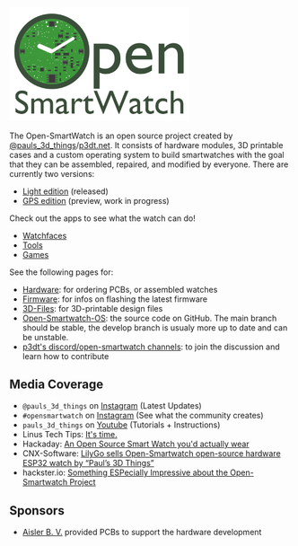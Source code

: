 <img src="assets/logo.png" width="320px"/>

The Open-SmartWatch is an open source project created by [@pauls_3d_things](https://www.instagram.com/pauls_3d_things/)/[p3dt.net](https://p3dt.net).
It consists of hardware modules, 3D printable cases and a custom operating system to build smartwatches with the goal that they can be assembled, repaired, and modified by everyone. There are currently two versions:

* [Light edition](/watches/light-edition.md) (released)
* [GPS edition](/watches/gps-edition.md) (preview, work in progress)

Check out the apps to see what the watch can do!

* [Watchfaces](/apps/watchfaces.html)
* [Tools](/apps/tools.html)
* [Games](/apps/games.html)

See the following pages for:

* [Hardware](resources/hardware.md): for ordering PCBs, or assembled watches
* [Firmware](resources/firmware.md): for infos on flashing the latest firmware
* [3D-Files](resources/3d-files.md): for 3D-printable design files
* [Open-Smartwatch-OS](https://github.com/Open-Smartwatch/open-smartwatch-os): the source code on GitHub. The main branch should be stable, the develop branch is usualy more up to date and can be unstable.
* [p3dt's discord/open-smartwatch channels](https://discord.gg/9DK5JY6): to join the discussion and learn how to contribute

## Media Coverage

* `@pauls_3d_things` on [Instagram](https://www.instagram.com/pauls_3d_things/) (Latest Updates)
* `#opensmartwatch` on [Instagram](https://www.instagram.com/explore/tags/opensmartwatch/) (See what the community creates)
* `pauls_3d_things` on [Youtube](https://www.youtube.com/playlist?list=PL7YtNcHw1zWL9PEBSJg6sBpESSBoHjDY6) (Tutorials + Instructions)
* Linus Tech Tips: [It's time.](https://www.youtube.com/watch?v=xF_SR6aUKHg)
* Hackaday: [An Open Source Smart Watch you'd actually wear](https://hackaday.com/2021/04/08/an-open-source-smart-watch-youd-actually-wear/)
* CNX-Software: [LilyGo sells Open-Smartwatch open-source hardware ESP32 watch by “Paul’s 3D Things”](https://www.cnx-software.com/2021/04/07/lilygo-open-smartwatch-open-source-hardware-esp32-watch-by-pauls-3d-things/)
* hackster.io: [Something ESPecially Impressive about the Open-Smartwatch Project](https://www.hackster.io/news/there-s-something-especially-impressive-about-the-opensmartwatch-project-c2c878b983cf)

## Sponsors

* [Aisler B. V.](https://aisler.net) provided PCBs to support the hardware development
